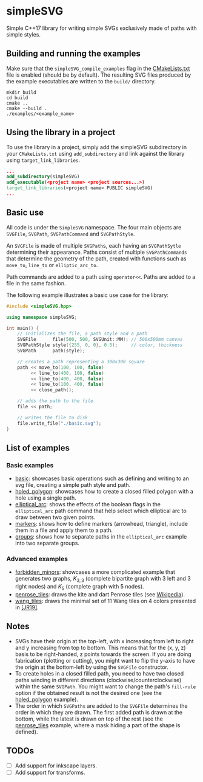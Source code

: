 # simpleSVG
Simple C++17 library for writing simple SVGs exclusively made of paths with simple styles.

## Building and running the examples
Make sure that the ```simpleSVG_compile_examples``` flag in the [CMakeLists.txt](/CMakeLists.txt) file is enabled (should be by default). The resulting SVG files produced by the example executables are written to the ```build/``` directory.
```console
mkdir build
cd build
cmake ..
cmake --build .
./examples/<example_name>
```

## Using the library in a project
To use the library in a project, simply add the simpleSVG subdirectory in your `CMakeLists.txt` using `add_subdirectory` and link against the library using `target_link_libraries`.
```CMake
...
add_subdirectory(simpleSVG)
add_executable(<project name> <project sources...>)
target_link_libraries(<project name> PUBLIC simpleSVG)
...
```

## Basic use
All code is under the `SimpleSVG` namespace. The four main objects are `SVGFile`, `SVGPath`, `SVGPathCommand` and `SVGPathStyle`.

An `SVGFile` is made of multiple `SVGPath`s, each having an `SVGPathSytle` determining their appearance. Paths consist of multiple `SVGPathCommands` that determine the geometry of the path, created with functions such as `move_to`, `line_to` or `elliptic_arc_to`.

Path commands are added to a path using `operator<<`. Paths are added to a file in the same fashion.

The following example illustrates a basic use case for the library:
```C++
#include <simpleSVG.hpp>

using namespace simpleSVG;

int main() {
    // initializes the file, a path style and a path
    SVGFile      file(500, 500, SVGUnit::MM); // 500x500mm canvas
    SVGPathStyle style({255, 0, 0}, 0.5);     // color, thickness
    SVGPath      path(style);

    // creates a path representing a 300x300 square
    path << move_to(100, 100, false)
         << line_to(400, 100, false)
         << line_to(400, 400, false)
         << line_to(100, 400, false)
         << close_path();

    // adds the path to the file
    file << path;

    // writes the file to disk
    file.write_file("./basic.svg");
}
```

## List of examples
### Basic examples
- [basic](/examples/basic/main.cpp): showcases basic operations such as defining and writing to an svg file, creating a simple path style and path.
- [holed_polygon](/examples/holed_polygon/main.cpp): showcases how to create a closed filled polygon with a hole using a single path.
- [elliptical_arc](/examples/elliptical_arc/main.cpp): shows the effects of the boolean flags in the `elliptical_arc` path command that help select which elliptical arc to draw between two given points.
- [markers](/examples/markers/main.cpp): shows how to define markers (arrowhead, triangle), include them in a file and apply them to a path.
- [groups](/examples/groups/main.cpp): shows how to separate paths in the `elliptical_arc` example into two separate groups.

### Advanced examples
- [forbidden_minors](/examples/forbidden_minors/main.cpp): showcases a more complicated example that generates two graphs, $K_{3,3}$ (complete bipartite graph with $3$ left and $3$ right nodes) and $K_5$ (complete graph with $5$ nodes).
- [penrose_tiles](/examples/penrose_tiles/main.cpp): draws the kite and dart Penrose tiles (see [Wikipedia](https://en.wikipedia.org/wiki/Penrose_tiling#Kite_and_dart_tiling_(P2))).
- [wang_tiles](/examples/wang_tiles/main.cpp): draws the minimal set of 11 Wang tiles on 4 colors presented in [\[JR19\]](https://doi.org/10.19086/aic.18614).

## Notes
- SVGs have their origin at the top-left, with x increasing from left to right and y increasing from top to bottom. This means that for the (x, y, z) basis to be right-handed, z points towards the screen. If you are doing fabrication (plotting or cutting), you might want to flip the y-axis to have the origin at the bottom-left by using the `SVGFile` constructor.
- To create holes in a closed filled path, you need to have two closed paths winding in different directions (clockwise/counterclockwise) within the same `SVGPath`. You might want to change the path's `fill-rule` option if the obtained result is not the desired one (see the [holed_polygon](/examples/holed_polygon/main.cpp) example).
- The order in which `SVGPaths` are added to the `SVGFile` determines the order in which they are drawn. The first added path is drawn at the bottom, while the latest is drawn on top of the rest (see the [penrose_tiles](/examples/penrose_tiles/main.cpp) example, where a mask hiding a part of the shape is defined).

## TODOs
- [ ] Add support for inkscape layers.
- [ ] Add support for transforms.